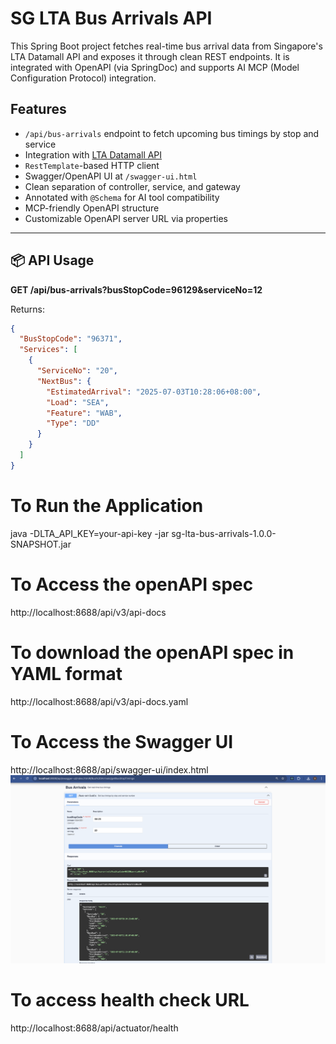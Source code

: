 # SG LTA Bus Arrivals API
This Spring Boot project fetches real-time bus arrival data from Singapore's LTA Datamall API and exposes it through clean REST endpoints. It is integrated with OpenAPI (via SpringDoc) and supports AI MCP (Model Configuration Protocol) integration.

## Features

- `/api/bus-arrivals` endpoint to fetch upcoming bus timings by stop and service
- Integration with [LTA Datamall API](https://datamall.lta.gov.sg/)
- `RestTemplate`-based HTTP client
- Swagger/OpenAPI UI at `/swagger-ui.html`
- Clean separation of controller, service, and gateway
- Annotated with `@Schema` for AI tool compatibility
- MCP-friendly OpenAPI structure
- Customizable OpenAPI server URL via properties

---

## 📦 API Usage

**GET /api/bus-arrivals?busStopCode=96129&serviceNo=12**

Returns:
```json
{
  "BusStopCode": "96371",
  "Services": [
    {
      "ServiceNo": "20",
      "NextBus": {
        "EstimatedArrival": "2025-07-03T10:28:06+08:00",
        "Load": "SEA",
        "Feature": "WAB",
        "Type": "DD"
      }
    }
  ]
}
```

# To Run the Application
java -DLTA_API_KEY=your-api-key -jar sg-lta-bus-arrivals-1.0.0-SNAPSHOT.jar

# To Access the openAPI spec
http://localhost:8688/api/v3/api-docs

# To download the openAPI spec in YAML format
http://localhost:8688/api/v3/api-docs.yaml

# To Access the Swagger UI
http://localhost:8688/api/swagger-ui/index.html
![Swagger.png](resources/Swagger.png)

# To access health check URL
http://localhost:8688/api/actuator/health